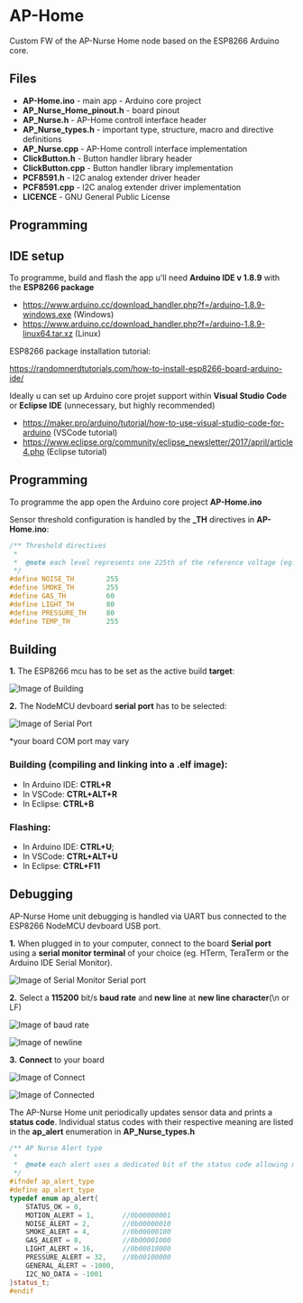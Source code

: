 # AP-Home

Custom FW of the AP-Nurse Home node based on the ESP8266 Arduino core.

## Files

* **AP-Home.ino** - main app - Arduino core project
* **AP_Nurse_Home_pinout.h** - board pinout
* **AP_Nurse.h** - AP-Home controll interface header
* **AP_Nurse_types.h** - important type, structure, macro and directive definitions
* **AP_Nurse.cpp** - AP-Home controll interface implementation
* **ClickButton.h** - Button handler library header
* **ClickButton.cpp** - Button handler library implementation
* **PCF8591.h** - I2C analog extender driver header
* **PCF8591.cpp** - I2C analog extender driver implementation
* **LICENCE** - GNU General Public License

## Programming

## IDE setup

To programme, build and flash the app u'll need **Arduino IDE v 1.8.9** with the **ESP8266 package**

* https://www.arduino.cc/download_handler.php?f=/arduino-1.8.9-windows.exe (Windows)
* https://www.arduino.cc/download_handler.php?f=/arduino-1.8.9-linux64.tar.xz (Linux)

ESP8266 package installation tutorial:

https://randomnerdtutorials.com/how-to-install-esp8266-board-arduino-ide/

Ideally u can set up Arduino core projet support within **Visual Studio Code** or **Eclipse IDE** (unnecessary, but highly recommended)

* https://maker.pro/arduino/tutorial/how-to-use-visual-studio-code-for-arduino (VSCode tutorial)
* https://www.eclipse.org/community/eclipse_newsletter/2017/april/article4.php (Eclipse tutorial)

## Programming

To programme the app open the Arduino core project **AP-Home.ino**

Sensor threshold configuration is handled by the **_TH** directives in **AP-Home.ino**:

```C++
/** Threshold directives
 *
 *  @note each level represents one 225th of the reference voltage (eg. a threshold of 100 @ 3.3V represents 1.29V)
 */ 
#define NOISE_TH        255
#define SMOKE_TH        255
#define GAS_TH          60
#define LIGHT_TH        80
#define PRESSURE_TH     80
#define TEMP_TH         255
```

## Building

**1.** The ESP8266 mcu has to be set as the active build **target**:

![Image of Building](https://i.ibb.co/dKZLKC0/Arduino-target.png)

**2.** The NodeMCU devboard **serial port** has to be selected:

![Image of Serial Port](https://i.ibb.co/NKj9jyp/serial-Port-duino.png)

*your board COM port may vary

### Building (compiling and linking into a .elf image):

* In Arduino IDE: **CTRL+R**
* In VSCode: **CTRL+ALT+R**
* In Eclipse: **CTRL+B**

### Flashing:

* In Arduino IDE: **CTRL+U**;
* In VSCode: **CTRL+ALT+U**
* In Eclipse: **CTRL+F11**

## Debugging

AP-Nurse Home unit debugging is handled via UART bus connected to the ESP8266 NodeMCU devboard USB port.

**1.** When plugged in to your computer, connect to the board **Serial port** using a **serial monitor terminal** of your choice (eg. HTerm, TeraTerm or the Arduino IDE Serial Monitor).

![Image of Serial Monitor Serial port](https://i.ibb.co/wJyc1jW/serialport-hterm.png)

**2.** Select a **115200** bit/s **baud rate** and **new line** at **new line character**(\n or LF) 

![Image of baud rate](https://i.ibb.co/dtS7ngd/hterm-baud.png)

![Image of newline](https://i.ibb.co/VgR9Bms/newline.png)

**3.** **Connect** to your board

![Image of Connect](https://i.ibb.co/BBL4D6z/connect.png)

![Image of Connected](https://i.ibb.co/6mWPY6c/connected.png)


The AP-Nurse Home unit periodically updates sensor data and prints a **status code**. Individual status codes with their respective meaning are listed in the **ap_alert** enumeration in **AP_Nurse_types.h**

```C++
/** AP Nurse Alert type
 * 
 *  @note each alert uses a dedicated bit of the status code allowing multiple simultanious alert triggers
 */
#ifndef ap_alert_type
#define ap_alert_type
typedef enum ap_alert{
    STATUS_OK = 0,      
    MOTION_ALERT = 1,       //0b00000001
    NOISE_ALERT = 2,        //0b00000010
    SMOKE_ALERT = 4,        //0b00000100
    GAS_ALERT = 8,          //0b00001000
    LIGHT_ALERT = 16,       //0b00010000
    PRESSURE_ALERT = 32,    //0b00100000
    GENERAL_ALERT = -1000,
    I2C_NO_DATA = -1001
}status_t;
#endif
```
